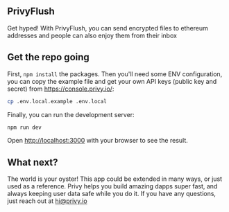 ## PrivyFlush

Get hyped! With PrivyFlush, you can send encrypted files to ethereum addresses and people can also enjoy them from their inbox


## Get the repo going

First, `npm install` the packages. Then you'll need some ENV configuration, you can copy the example file and get your own API keys (public key and secret) from https://console.privy.io/:
```bash
cp .env.local.example .env.local
```


Finally, you can run the development server:

```bash
npm run dev
```

Open [http://localhost:3000](http://localhost:3000) with your browser to see the result.

## What next?

The world is your oyster! This app could be extended in many ways, or just used as a reference. Privy helps you build amazing dapps super fast, and always keeping user data safe while you do it.
If you have any questions, just reach out at hi@privy.io

